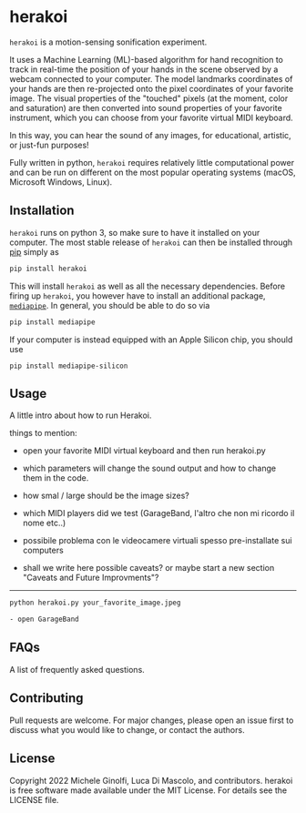 # herakoi 

`herakoi` is a motion-sensing sonification experiment. 

It uses a Machine Learning (ML)-based algorithm for hand recognition to track in real-time the position of your hands in the scene observed by a webcam connected to your computer. The model landmarks coordinates of your hands are then re-projected onto the pixel coordinates of your favorite image. The visual properties of the "touched" pixels (at the moment, color and saturation) are then converted into sound properties of your favorite instrument, which you can choose from your favorite virtual MIDI keyboard.

In this way, you can hear the sound of any images, for educational, artistic, or just-fun purposes!

Fully written in python, `herakoi` requires relatively little computational power and can be run on different on the most popular operating systems (macOS, Microsoft Windows, Linux). 


## Installation

`herakoi` runs on python 3, so make sure to have it installed on your computer. The most stable release of `herakoi` can then be installed through [pip](https://pip.pypa.io/en/stable/) simply as

```bash
pip install herakoi
```
This will install `herakoi` as well as all the necessary dependencies. Before firing up `herakoi`, you however have to install an additional package, [`mediapipe`](https://google.github.io/mediapipe/). In general, you should be able to do so via

```bash
pip install mediapipe
```
If your computer is instead equipped with an Apple Silicon chip, you should use

```
pip install mediapipe-silicon
```

## Usage

A little intro about how to run Herakoi.

things to mention:

- open your favorite MIDI virtual keyboard and then run herakoi.py 
- which parameters will change the sound output and how to change them in the code.

- how smal / large should be the image sizes?
- which MIDI players did we test (GarageBand, l'altro che non mi ricordo il nome etc..)
- possibile problema con le videocamere virtuali spesso pre-installate sui computers
- shall we write here possible caveats? or maybe start a new section "Caveats and Future Improvments"?

*** 


```bash
python herakoi.py your_favorite_image.jpeg

- open GarageBand
```


## FAQs

A list of frequently asked questions.

## Contributing

Pull requests are welcome. For major changes, please open an issue first to discuss what you would like to change, or contact the authors.

## License
Copyright 2022 Michele Ginolfi, Luca Di Mascolo, and contributors.
herakoi is free software made available under the MIT License. For details see the LICENSE file.
